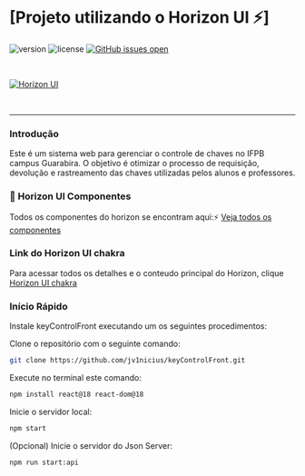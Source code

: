 # [Projeto utilizando o Horizon UI ⚡️]

![version](https://img.shields.io/badge/version-3.0.0-brightgreen.svg)
![license](https://img.shields.io/badge/license-MIT-blue.svg)
[![GitHub issues open](https://img.shields.io/github/issues/horizon-ui/horizon-ui-chakra.svg?maxAge=2592000)](https://github.com/horizon-ui/horizon-ui-chakra/issues?q=is%3Aopen+is%3Aissue)

<p>&nbsp;</p>

[<img alt="Horizon UI" src="https://i.ibb.co/fdyTwz1/introduction-image-2.png" /> ](https://github.com/horizon-ui/horizon-ui-chakra)

<p>&nbsp;</p>


---

### Introdução

Este é um sistema web para gerenciar o controle de chaves no IFPB campus Guarabira. O objetivo é otimizar o processo de requisição, devolução e rastreamento das chaves utilizadas pelos alunos e professores.


### 🎉 Horizon UI Componentes

Todos os componentes do horizon se encontram aqui:⚡️
<a href="https://horizon-ui.com/components/?ref=readme-horizon" target="_blank">Veja todos os componentes</a>


### Link do Horizon UI chakra

Para acessar todos os detalhes e o conteudo principal do Horizon, clique <a href="https://github.com/horizon-ui/horizon-ui-chakra" target="_blank">Horizon UI chakra</a>


### Início Rápido

Instale keyControlFront executando um os seguintes procedimentos:

Clone o repositório com o seguinte comando:

```bash
git clone https://github.com/jv1nicius/keyControlFront.git
```


Execute no terminal este comando:

```bash
npm install react@18 react-dom@18
```


Inicie o servidor local:

```bash
npm start
```


(Opcional) Inicie o servidor do Json Server:
```bash
npm run start:api
```

